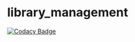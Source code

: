 # library_management
[![Codacy Badge](https://app.codacy.com/project/badge/Grade/e6f5492d6aeb4c1c9e37bc31f11d213b)](https://app.codacy.com/gh/kainath8/library_management/dashboard?utm_source=gh&utm_medium=referral&utm_content=&utm_campaign=Badge_grade)
